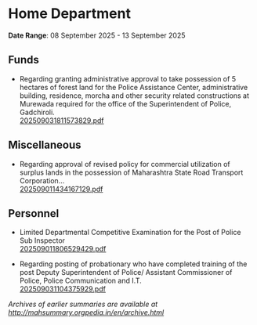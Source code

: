 # Home Department

**Date Range**: 08 September 2025 - 13 September 2025


## Funds
- Regarding granting administrative approval to take possession of 5 hectares of forest land for the Police Assistance Center, administrative building, residence, morcha and other security related constructions at Murewada required for the office of the Superintendent of Police, Gadchiroli.\
  [202509031811573829.pdf](https://gr.maharashtra.gov.in/Site/Upload/Government%20Resolutions/English/202509031811573829.pdf)

## Miscellaneous
- Regarding approval of revised policy for commercial utilization of surplus lands in the possession of Maharashtra State Road Transport Corporation...\
  [202509011434167129.pdf](https://gr.maharashtra.gov.in/Site/Upload/Government%20Resolutions/English/202509011434167129.pdf)

## Personnel
- Limited Departmental Competitive Examination for the Post of Police Sub Inspector\
  [202509011806529429.pdf](https://gr.maharashtra.gov.in/Site/Upload/Government%20Resolutions/English/202509011806529429.pdf)

- Regarding posting of probationary who have completed training of the post Deputy Superintendent of Police/ Assistant Commissioner of Police, Police Communication and I.T.\
  [202509031104375929.pdf](https://gr.maharashtra.gov.in/Site/Upload/Government%20Resolutions/English/202509031104375929.pdf)


*Archives of earlier summaries are available at http://mahsummary.orgpedia.in/en/archive.html*